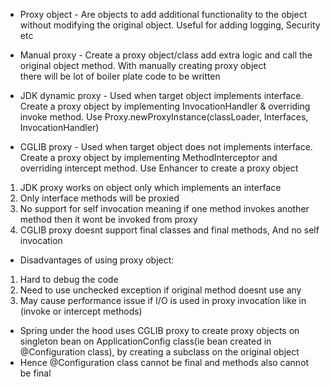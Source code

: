 * Proxy object - Are objects to add additional functionality to the object without modifying the original object. Useful for adding logging, Security etc

* Manual proxy  - Create a proxy object/class add extra logic and call the original object method. With manually creating proxy object \
                    there will be lot of boiler plate code to be written
* JDK dynamic proxy - Used when target object implements interface.
                      Create a proxy object by implementing InvocationHandler & overriding invoke method.
                      Use Proxy.newProxyInstance(classLoader, Interfaces, InvocationHandler)
* CGLIB proxy - Used when target object does not implements interface. 
                  Create a proxy object by implementing MethodInterceptor and overriding intercept method.
                  Use Enhancer to create a proxy object


1. JDK proxy works on object only which implements an interface
2. Only interface methods will be proxied
3. No support for self invocation meaning if one method invokes another method then it wont be invoked from proxy
4. CGLIB proxy doesnt support final classes and final methods, And no self invocation

* Disadvantages of using proxy object:
1. Hard to debug the code
2. Need to use unchecked exception if original method doesnt use any
3. May cause performance issue if I/O is used in proxy invocation like in (invoke or intercept methods)


* Spring under the hood uses CGLIB proxy to create proxy objects on singleton bean on ApplicationConfig class(ie bean created in @Configuration class), by creating a subclass on the original object
* Hence @Configuration class cannot be final and methods also cannot be final